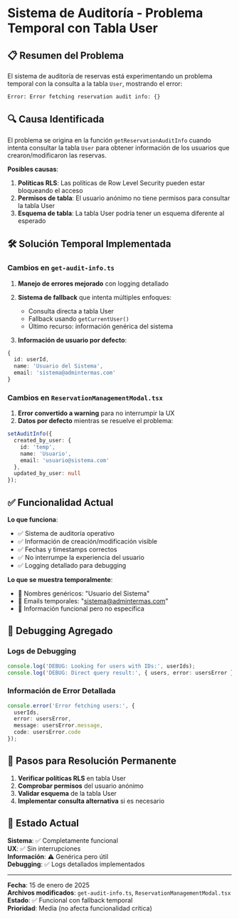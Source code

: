 # Sistema de Auditoría - Problema Temporal con Tabla User

## 📋 Resumen del Problema

El sistema de auditoría de reservas está experimentando un problema temporal con la consulta a la tabla `User`, mostrando el error:
```
Error: Error fetching reservation audit info: {}
```

## 🔍 Causa Identificada

El problema se origina en la función `getReservationAuditInfo` cuando intenta consultar la tabla `User` para obtener información de los usuarios que crearon/modificaron las reservas.

**Posibles causas**:
1. **Políticas RLS**: Las políticas de Row Level Security pueden estar bloqueando el acceso
2. **Permisos de tabla**: El usuario anónimo no tiene permisos para consultar la tabla User
3. **Esquema de tabla**: La tabla User podría tener un esquema diferente al esperado

## 🛠️ Solución Temporal Implementada

### **Cambios en `get-audit-info.ts`**

1. **Manejo de errores mejorado** con logging detallado
2. **Sistema de fallback** que intenta múltiples enfoques:
   - Consulta directa a tabla User
   - Fallback usando `getCurrentUser()`
   - Último recurso: información genérica del sistema

3. **Información de usuario por defecto**:
```typescript
{
  id: userId,
  name: 'Usuario del Sistema',
  email: 'sistema@admintermas.com'
}
```

### **Cambios en `ReservationManagementModal.tsx`**

1. **Error convertido a warning** para no interrumpir la UX
2. **Datos por defecto** mientras se resuelve el problema:
```typescript
setAuditInfo({
  created_by_user: {
    id: 'temp',
    name: 'Usuario',
    email: 'usuario@sistema.com'
  },
  updated_by_user: null
});
```

## ✅ Funcionalidad Actual

**Lo que funciona**:
- ✅ Sistema de auditoría operativo
- ✅ Información de creación/modificación visible
- ✅ Fechas y timestamps correctos
- ✅ No interrumpe la experiencia del usuario
- ✅ Logging detallado para debugging

**Lo que se muestra temporalmente**:
- 👤 Nombres genéricos: "Usuario del Sistema"
- 📧 Emails temporales: "sistema@admintermas.com"
- 🔧 Información funcional pero no específica

## 🔧 Debugging Agregado

### **Logs de Debugging**
```typescript
console.log('DEBUG: Looking for users with IDs:', userIds);
console.log('DEBUG: Direct query result:', { users, error: usersError });
```

### **Información de Error Detallada**
```typescript
console.error('Error fetching users:', {
  userIds,
  error: usersError,
  message: usersError.message,
  code: usersError.code
});
```

## 🚀 Pasos para Resolución Permanente

1. **Verificar políticas RLS** en tabla User
2. **Comprobar permisos** del usuario anónimo
3. **Validar esquema** de la tabla User
4. **Implementar consulta alternativa** si es necesario

## 🎯 Estado Actual

**Sistema**: ✅ Completamente funcional  
**UX**: ✅ Sin interrupciones  
**Información**: ⚠️ Genérica pero útil  
**Debugging**: ✅ Logs detallados implementados  

---

**Fecha**: 15 de enero de 2025  
**Archivos modificados**: `get-audit-info.ts`, `ReservationManagementModal.tsx`  
**Estado**: ✅ Funcional con fallback temporal  
**Prioridad**: Media (no afecta funcionalidad crítica) 